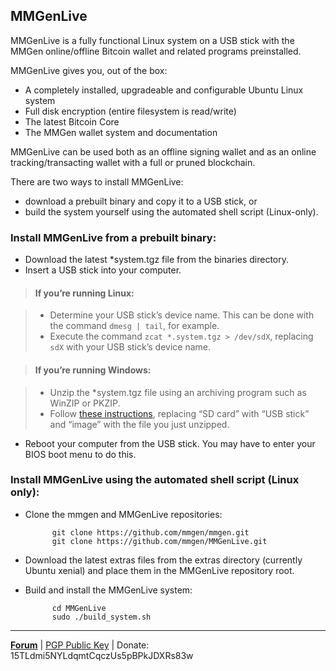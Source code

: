 ## MMGenLive

MMGenLive is a fully functional Linux system on a USB stick with the MMGen
online/offline Bitcoin wallet and related programs preinstalled.

MMGenLive gives you, out of the box:

* A completely installed, upgradeable and configurable Ubuntu Linux system
* Full disk encryption (entire filesystem is read/write)
* The latest Bitcoin Core
* The MMGen wallet system and documentation

MMGenLive can be used both as an offline signing wallet and as an online
tracking/transacting wallet with a full or pruned blockchain.

There are two ways to install MMGenLive:

* download a prebuilt binary and copy it to a USB stick, or
* build the system yourself using the automated shell script (Linux-only).

### Install MMGenLive from a prebuilt binary:
* Download the latest \*system.tgz file from the binaries directory.
* Insert a USB stick into your computer.

> #### If you’re running Linux:

> * Determine your USB stick’s device name.  This can be done with the command
> `dmesg | tail`, for example.
> * Execute the command `zcat *.system.tgz > /dev/sdX`, replacing `sdX` with
>   your USB stick’s device name.

> #### If you’re running Windows:

> * Unzip the \*system.tgz file using an archiving program such as WinZIP or
>   PKZIP.
> * Follow [these instructions][1], replacing “SD card” with “USB stick”
>   and “image” with the file you just unzipped.

* Reboot your computer from the USB stick.  You may have to enter your BIOS boot
  menu to do this.

### Install MMGenLive using the automated shell script (Linux only):

* Clone the mmgen and MMGenLive repositories:

            git clone https://github.com/mmgen/mmgen.git
            git clone https://github.com/mmgen/MMGenLive.git

* Download the latest extras files from the extras directory (currently
  Ubuntu xenial) and place them in the MMGenLive repository root.

* Build and install the MMGenLive system:

            cd MMGenLive
            sudo ./build_system.sh

- - - - - - - - - - - - - - - - - - - - - - - - - - - - - - - - - - - - - - -

[**Forum**][4] |
[PGP Public Key][5] |
Donate: 15TLdmi5NYLdqmtCqczUs5pBPkJDXRs83w

[1]: https://www.raspberrypi.org/documentation/installation/installing-images/windows.md
[4]: https://bitcointalk.org/index.php?topic=567069.0
[5]: https://github.com/mmgen/mmgen/wiki/MMGen-Signing-Key
